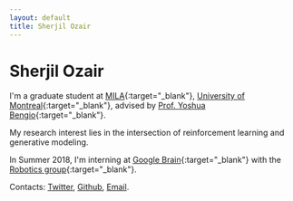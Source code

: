 ```yaml
---
layout: default
title: Sherjil Ozair
---
```


# Sherjil Ozair

I'm a graduate student at [MILA](https://mila.umontreal.ca/en/){:target="_blank"}, [University of Montreal](http://www.umontreal.ca/en/){:target="_blank"}, advised by [Prof. Yoshua Bengio](http://www.iro.umontreal.ca/~bengioy/yoshua_en/index.html){:target="_blank"}.

My research interest lies in the intersection of reinforcement learning and generative modeling.

In Summer 2018, I'm interning at [Google Brain](https://research.google.com/teams/brain/){:target="_blank"} with the [Robotics group](https://research.google.com/teams/brain/robotics/){:target="_blank"}.

Contacts: [Twitter](https://twitter.com/@sherjilozair), [Github](https://github.com/sherjilozair), [Email](mailto:sherjilozair@gmail.com).
